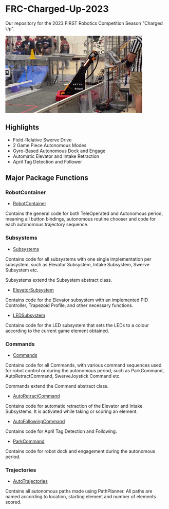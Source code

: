 # **FRC-Charged-Up-2023**
Our repository for the 2023 FIRST Robotics Competition Season "Charged Up".

![](https://github.com/Delta-Force-Robotics/FRC-Charged-Up-2023/blob/main/FRC_TRI_Robot.gif)

## **Highlights** 

* Field-Relative Swerve Drive
* 2 Game Piece Autonomous Modes
* Gyro-Based Autonomous Dock and Engage
* Automatic Elevator and Intake Retraction
* April Tag Detection and Follower

## **Major Package Functions**

### RobotContainer

* [RobotContainer](src/main/java/frc/robot/RobotContainer.java)

 Contains the general code for both TeleOperated and Autonomous period, meaning all button bindings, autonomous routine chooser and code for each autonomous trajectory sequence. 

 ### Subsystems
 
* [Subsystems](src/main/java/frc/robot/Subsystems)
  
Contains code for all subsystems with one single implementation per subsystem, such as Elevator Subsystem, Intake Subsystem, Swerve Subsystem etc.

Subsystems extend the Subsystem abstract class.

* [ElevatorSubsystem](src/main/java/frc/robot/Subsystems/ElevatorSubsystem.java)

Contains code for the Elevator subsystem with an implemented PID Controller, Trapezoid Profile, and other necessary functions.

* [LEDSubsystem](src/main/java/frc/robot/Subsystems/LEDSubsystem.java)
  
Contains code for the LED subsystem that sets the LEDs to a colour according to the current game element obtained.

### Commands

* [Commands](src/main/java/frc/robot/Commands)

Contains code for all Commands, with various command sequences used for robot control or during the autonomous period, such as ParkCommand, AutoRetractCommand, SwerveJoystick Command etc.

Commands extend the Command abstract class.

* [AutoRetractCommand](src/main/java/frc/robot/Commands/AutoRetractCommand.java)

Contains code for automatic retraction of the Elevator and Intake Subsystems. It is activated while taking or scoring an element. 

* [AutoFollowingCommand](src/main/java/frc/robot/Commands/AutoFollowingCommand.java)

Contains code for April Tag Detection and Following.

* [ParkCommand](src/main/java/frc/robot/Commands/ParkCommand.java)

Contains code for robot dock and engagement during the autonomous period.

### Trajectories

* [AutoTrajectories](PathWeaver/deploy/pathplanner/generatedJSON)

Contains all autonomous paths made using PathPlanner. All paths are named according to location, starting element and number of elements scored.
